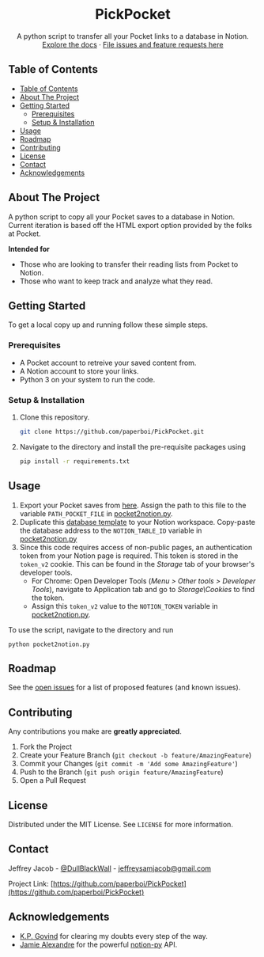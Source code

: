 
<!-- PROJECT OVERVIEW -->
<br />
  <h1 align="center">PickPocket</h1>
  <p align="center">
    A python script to transfer all your Pocket links to a database in Notion. 
    <br />
    <a href="https://github.com/paperboi/PickPocket">Explore the docs</a>
    ·
    <a href="https://github.com/paperboi/PickPocket/issues">File issues and feature requests here</a>
  </p>
</p>



<!-- TABLE OF CONTENTS -->
## Table of Contents

- [Table of Contents](#table-of-contents)
- [About The Project](#about-the-project)
- [Getting Started](#getting-started)
  - [Prerequisites](#prerequisites)
  - [Setup & Installation](#setup--installation)
- [Usage](#usage)
- [Roadmap](#roadmap)
- [Contributing](#contributing)
- [License](#license)
- [Contact](#contact)
- [Acknowledgements](#acknowledgements)



<!-- ABOUT THE PROJECT -->
## About The Project

A python script to copy all your Pocket saves to a database in Notion. Current iteration is based off the HTML export option provided by the folks at Pocket.

**Intended for**
- Those who are looking to transfer their reading lists from Pocket to Notion.
- Those who want to keep track and analyze what they read.


<!-- GETTING STARTED -->
## Getting Started

To get a local copy up and running follow these simple steps.

### Prerequisites

* A Pocket account to retreive your saved content from.
* A Notion account to store your links.
* Python 3 on your system to run the code.
  
### Setup & Installation
 
1. Clone this repository.
    ```sh
    git clone https://github.com/paperboi/PickPocket.git
    ```
2. Navigate to the directory and install the pre-requisite packages using
   ```sh
   pip install -r requirements.txt
   ```

<!-- USAGE EXAMPLES -->
## Usage
1. Export your Pocket saves from [here](https://help.getpocket.com/article/1015-exporting-your-pocket-list). Assign the path to this file to the variable `PATH_POCKET_FILE` in [pocket2notion.py](https://github.com/paperboi/PickPocket/blob/master/pocket2notion.py).
1. Duplicate this [database template](https://www.notion.so/personaljeff/e4a0751a114842c6b2b238218e52e7d2?v=062127a6aa4341fb98e6d74b0eadfc4c) to your Notion workspace. Copy-paste the database address to the `NOTION_TABLE_ID` variable in [pocket2notion.py](https://github.com/paperboi/PickPocket/blob/master/pocket2notion.py)
2. Since this code requires access of non-public pages, an authentication token from your Notion page is required. This token is stored in the `token_v2` cookie. This can be found in the *Storage* tab of your browser's developer tools.
   - For Chrome: Open Developer Tools (*Menu > Other tools > Developer Tools*), navigate to Application tab and go to *Storage\Cookies* to find the token.
   - Assign this `token_v2` value to the `NOTION_TOKEN` variable in [pocket2notion.py](https://github.com/paperboi/PickPocket/blob/master/pocket2notion.py).

To use the script, navigate to the directory and run
   ```
   python pocket2notion.py 
  ```

<!-- ROADMAP -->
## Roadmap

See the [open issues](https://github.com/paperboi/PickPocket/issues) for a list of proposed features (and known issues).


<!-- CONTRIBUTING -->
## Contributing

<!-- Contributions are what make the open source community such an amazing place to be learn, inspire, and create. -->
Any contributions you make are **greatly appreciated**.

1. Fork the Project
2. Create your Feature Branch (`git checkout -b feature/AmazingFeature`)
3. Commit your Changes (`git commit -m 'Add some AmazingFeature'`)
4. Push to the Branch (`git push origin feature/AmazingFeature`)
5. Open a Pull Request



<!-- LICENSE -->
## License

Distributed under the MIT License. See `LICENSE` for more information.



<!-- CONTACT -->
## Contact

Jeffrey Jacob - [@DullBlackWall](https://twitter.com/DullBlackWall) - jeffreysamjacob@gmail.com

Project Link: [https://github.com/paperboi/PickPocket](https://github.com/paperboi/PickPocket)



<!-- ACKNOWLEDGEMENTS -->
## Acknowledgements

* [K.P. Govind](https://github.com/reisub0) for clearing my doubts every step of the way.
* [Jamie Alexandre](https://github.com/jamalex/) for the powerful [notion-py](https://github.com/jamalex/notion-py) API.
